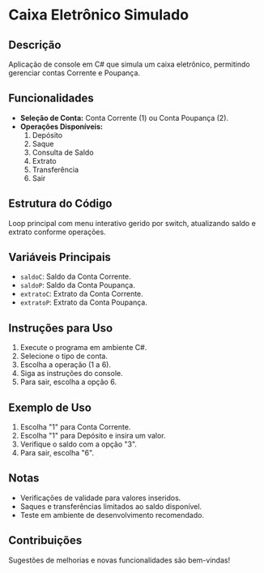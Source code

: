 # Caixa Eletrônico Simulado

## Descrição
Aplicação de console em C# que simula um caixa eletrônico, permitindo gerenciar contas Corrente e Poupança.

## Funcionalidades
- **Seleção de Conta:** Conta Corrente (1) ou Conta Poupança (2).
- **Operações Disponíveis:**
  1. Depósito
  2. Saque
  3. Consulta de Saldo
  4. Extrato
  5. Transferência
  6. Sair

## Estrutura do Código
Loop principal com menu interativo gerido por switch, atualizando saldo e extrato conforme operações.

## Variáveis Principais
- `saldoC`: Saldo da Conta Corrente.
- `saldoP`: Saldo da Conta Poupança.
- `extratoC`: Extrato da Conta Corrente.
- `extratoP`: Extrato da Conta Poupança.

## Instruções para Uso
1. Execute o programa em ambiente C#.
2. Selecione o tipo de conta.
3. Escolha a operação (1 a 6).
4. Siga as instruções do console.
5. Para sair, escolha a opção 6.

## Exemplo de Uso
1. Escolha "1" para Conta Corrente.
2. Escolha "1" para Depósito e insira um valor.
3. Verifique o saldo com a opção "3".
4. Para sair, escolha "6".

## Notas
- Verificações de validade para valores inseridos.
- Saques e transferências limitados ao saldo disponível.
- Teste em ambiente de desenvolvimento recomendado.

## Contribuições
Sugestões de melhorias e novas funcionalidades são bem-vindas!
